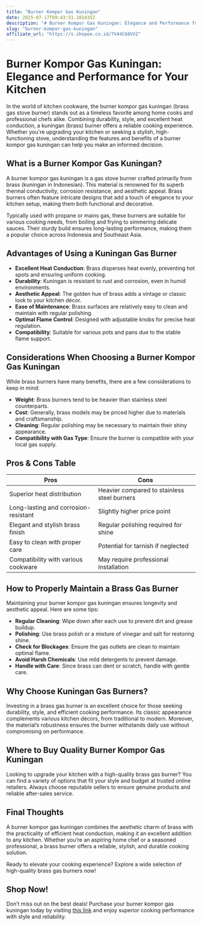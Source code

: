 ```yaml
---
title: "Burner Kompor Gas Kuningan"
date: 2025-07-17T09:43:51.101435Z
description: "# Burner Kompor Gas Kuningan: Elegance and Performance for Your Kitchen..."
slug: "burner-kompor-gas-kuningan"
affiliate_url: "https://s.shopee.co.id/7V44C68VX2"
---
```

# Burner Kompor Gas Kuningan: Elegance and Performance for Your Kitchen

In the world of kitchen cookware, the burner kompor gas kuningan (brass gas stove burner) stands out as a timeless favorite among home cooks and professional chefs alike. Combining durability, style, and excellent heat conduction, a kuningan (brass) burner offers a reliable cooking experience. Whether you're upgrading your kitchen or seeking a stylish, high-functioning stove, understanding the features and benefits of a burner kompor gas kuningan can help you make an informed decision.

## What is a Burner Kompor Gas Kuningan?

A burner kompor gas kuningan is a gas stove burner crafted primarily from brass (kuningan in Indonesian). This material is renowned for its superb thermal conductivity, corrosion resistance, and aesthetic appeal. Brass burners often feature intricate designs that add a touch of elegance to your kitchen setup, making them both functional and decorative.

Typically used with propane or mains gas, these burners are suitable for various cooking needs, from boiling and frying to simmering delicate sauces. Their sturdy build ensures long-lasting performance, making them a popular choice across Indonesia and Southeast Asia.

## Advantages of Using a Kuningan Gas Burner

- **Excellent Heat Conduction**: Brass disperses heat evenly, preventing hot spots and ensuring uniform cooking.
- **Durability**: Kuningan is resistant to rust and corrosion, even in humid environments.
- **Aesthetic Appeal**: The golden hue of brass adds a vintage or classic look to your kitchen décor.
- **Ease of Maintenance**: Brass surfaces are relatively easy to clean and maintain with regular polishing.
- **Optimal Flame Control**: Designed with adjustable knobs for precise heat regulation.
- **Compatibility**: Suitable for various pots and pans due to the stable flame support.

## Considerations When Choosing a Burner Kompor Gas Kuningan

While brass burners have many benefits, there are a few considerations to keep in mind:

- **Weight**: Brass burners tend to be heavier than stainless steel counterparts.
- **Cost**: Generally, brass models may be priced higher due to materials and craftsmanship.
- **Cleaning**: Regular polishing may be necessary to maintain their shiny appearance.
- **Compatibility with Gas Type**: Ensure the burner is compatible with your local gas supply.

## Pros & Cons Table

| Pros                                      | Cons                                         |
|-------------------------------------------|----------------------------------------------|
| Superior heat distribution                | Heavier compared to stainless steel burners |
| Long-lasting and corrosion-resistant    | Slightly higher price point                 |
| Elegant and stylish brass finish         | Regular polishing required for shine     |
| Easy to clean with proper care            | Potential for tarnish if neglected       |
| Compatibility with various cookware     | May require professional installation   |

## How to Properly Maintain a Brass Gas Burner

Maintaining your burner kompor gas kuningan ensures longevity and aesthetic appeal. Here are some tips:

- **Regular Cleaning**: Wipe down after each use to prevent dirt and grease buildup.
- **Polishing**: Use brass polish or a mixture of vinegar and salt for restoring shine.
- **Check for Blockages**: Ensure the gas outlets are clean to maintain optimal flame.
- **Avoid Harsh Chemicals**: Use mild detergents to prevent damage.
- **Handle with Care**: Since brass can dent or scratch, handle with gentle care.

## Why Choose Kuningan Gas Burners?

Investing in a brass gas burner is an excellent choice for those seeking durability, style, and efficient cooking performance. Its classic appearance complements various kitchen décors, from traditional to modern. Moreover, the material’s robustness ensures the burner withstands daily use without compromising on performance.

## Where to Buy Quality Burner Kompor Gas Kuningan

Looking to upgrade your kitchen with a high-quality brass gas burner? You can find a variety of options that fit your style and budget at trusted online retailers. Always choose reputable sellers to ensure genuine products and reliable after-sales service.

## Final Thoughts

A burner kompor gas kuningan combines the aesthetic charm of brass with the practicality of efficient heat conduction, making it an excellent addition to any kitchen. Whether you’re an aspiring home chef or a seasoned professional, a brass burner offers a reliable, stylish, and durable cooking solution.

Ready to elevate your cooking experience? Explore a wide selection of high-quality brass gas burners now!

## Shop Now!

Don’t miss out on the best deals! Purchase your burner kompor gas kuningan today by visiting [this link](https://s.shopee.co.id/7V44C68VX2) and enjoy superior cooking performance with style and reliability.
